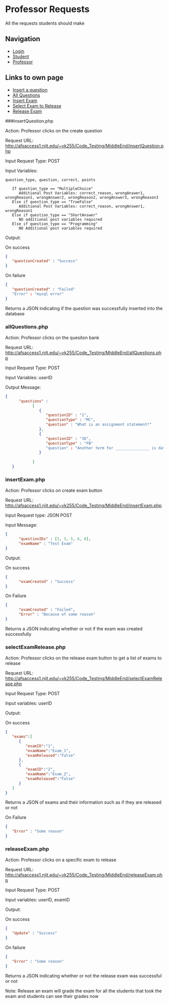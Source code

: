 # Professor Requests

All the requests students should make

## Navigation

- [Login](README.md)
- [Student](StudentReq.md)
- [Professor](ProfessorReq.md)

## Links to own page

* [Insert a question](#insertquestionphp)
* [All Questions](#allquestionsphp)
* [Insert Exam](#insertexamphp)
* [Select Exam to Release](#selectexamreleasephp)
* [Release Exam](#releaseexamphp)

###insertQuestion.php

Action: Professor clicks on the create question

Request URL: http://afsaccess1.njit.edu/~vk255/Code_Testing/MiddleEnd/insertQuestion.php

Input Request Type: POST

Input Variables: 

```
question_type, question, correct, points
         
   If question_type == "MultipleChoice"
      Additional Post Variables: correct_reason, wrongAnswer1, wrongReason1, wrongAnswer2, wrongReason2, wrongAnswer3, wrongReason3
   Else if question_type == "TrueFalse"
      Additional Post Variables: correct_reason, wrongAnswer1, wrongReason1
   Else if question_type == "ShortAnswer"
      NO additional post variables required
   Else if question_type == "Programming"
      NO Additional post variables required

```

Output:

On success

```JSON
{
   "questionCreated" : "Success"
}
```

On failure

```JSON
{
   "questionCreated" : "Failed"
   "Error" : "mysql error"
}
```

Returns a JSON indicating if the question was successfully inserted into the database

### allQuestions.php

Action: Professor clicks on the quesiton bank

Request URL: http://afsaccess1.njit.edu/~vk255/Code_Testing/MiddleEnd/allQuestions.php
	
Input Request Type: POST

Input Variables: userID

Output Message:

```JSON
{
      "questions" : 
            [
               {
                  "questionID" : "1",
                  "questionType" : "MC",
                  "question" : "What is an assignment statement?"
               },
               {
                  "questionID" : "16",
                  "questionType" : "FB"
                  "question" : "Another term for _______________ is data hiding."
               }
      
            ]
   }
```

### insertExam.php

Action: Professor clicks on create exam button

Request URL: http://afsaccess1.njit.edu/~vk255/Code_Testing/MiddleEnd/insertExam.php

Input Request type: JSON POST

Input Message:

```JSON
{ 
      "questionIDs" : [1, 3, 5, 6, 8], 
      "examName" : "Test Exam" 
}
```

Output:

On success

```JSON
{
      "examCreated" : "Success"
}
```

On Failure

```JSON
{
      "examCreated" : "Failed",
      "Error" : "Because of some reason"
}
```

Returns a JSON indicating whether or not if the exam was created successfully

### selectExamRelease.php

Action: Professor clicks on the release exam button to get a list of exams to release

Request URL: http://afsaccess1.njit.edu/~vk255/Code_Testing/MiddleEnd/selectExamRelease.php

Input Request Type: POST 

Input variables: userID

Output:

On success

```JSON
{
   "exams":[
      {
         "examID":"1",
         "examName":"Exam_1",
         "examReleased":"False"
      },
      {
         "examID":"2",
         "examName":"Exam_2",
         "examReleased":"False"
      }
   ]
}
```

Returns a JSON of exams and their information such as if they are released or not

On Failure

```JSON
{
   "Error" : "Some reason"
}
```

### releaseExam.php

Action: Professor clicks on a specific exam to release

Request URL: http://afsaccess1.njit.edu/~vk255/Code_Testing/MiddleEnd/releaseExam.php

Input Request Type: POST 

Input variables: userID, examID

Output:

On success

```JSON
{
   "Update" : "Success"
}
```

On failure

```JSON
{
   "Error" : "Some reason"
}
```

Returns a JSON indicating whether or not the release exam was successful or not

Note: Release an exam will grade the exam for all the students that took the exam and students can see their grades now
